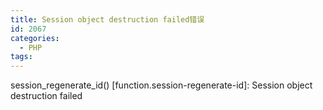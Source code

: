 ```yaml
---
title: Session object destruction failed错误
id: 2067
categories:
  - PHP
tags:
---
```


session_regenerate_id() [function.session-regenerate-id]: Session object destruction failed